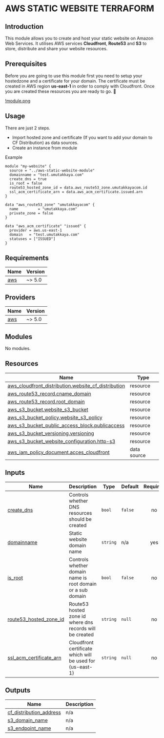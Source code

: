 # AWS STATIC WEBSITE TERRAFORM

## Introduction
This module allows you to create and host your static website on Amazon Web Services. It utilises AWS services **Cloudfront**, **Route53** and **S3** to store, distribute and share your website resources.

## Prerequisites

Before you are going to use this module first you need to setup your hostedzone and a certificate for your domain. The certificate must be created in AWS region **us-east-1** in order to comply with Cloudfront. Once you are created these resources you are ready to go. :rocket:

[!module.png]()

## Usage

There are just 2 steps.
- Import hosted zone and certificate (If you want to add your domain to CF Distribution) as data sources.
- Create an instance from module

Example
```hcl
module "my-website" {
  source = "../aws-static-website-module"
  domainname = "test.umutakkaya.com"
  create_dns = true
  is_root = false
  route53_hosted_zone_id = data.aws_route53_zone.umutakkayacom.id
  ssl_acm_certificate_arn = data.aws_acm_certificate.issued.arn
}

data "aws_route53_zone" "umutakkayacom" {
  name         = "umutakkaya.com"
  private_zone = false
}

data "aws_acm_certificate" "issued" {
  provider = aws.us-east-1
  domain   = "test.umutakkaya.com"
  statuses = ["ISSUED"]
}
```

## Requirements

| Name | Version |
|------|---------|
| <a name="requirement_aws"></a> [aws](#requirement\_aws) | ~> 5.0 |

## Providers

| Name | Version |
|------|---------|
| <a name="provider_aws"></a> [aws](#provider\_aws) | ~> 5.0 |

## Modules

No modules.

## Resources

| Name | Type |
|------|------|
| [aws_cloudfront_distribution.website_cf_distribution](https://registry.terraform.io/providers/hashicorp/aws/latest/docs/resources/cloudfront_distribution) | resource |
| [aws_route53_record.cname_domain](https://registry.terraform.io/providers/hashicorp/aws/latest/docs/resources/route53_record) | resource |
| [aws_route53_record.root_domain](https://registry.terraform.io/providers/hashicorp/aws/latest/docs/resources/route53_record) | resource |
| [aws_s3_bucket.website_s3_bucket](https://registry.terraform.io/providers/hashicorp/aws/latest/docs/resources/s3_bucket) | resource |
| [aws_s3_bucket_policy.website_s3_policy](https://registry.terraform.io/providers/hashicorp/aws/latest/docs/resources/s3_bucket_policy) | resource |
| [aws_s3_bucket_public_access_block.publicaccess](https://registry.terraform.io/providers/hashicorp/aws/latest/docs/resources/s3_bucket_public_access_block) | resource |
| [aws_s3_bucket_versioning.versioning](https://registry.terraform.io/providers/hashicorp/aws/latest/docs/resources/s3_bucket_versioning) | resource |
| [aws_s3_bucket_website_configuration.http-s3](https://registry.terraform.io/providers/hashicorp/aws/latest/docs/resources/s3_bucket_website_configuration) | resource |
| [aws_iam_policy_document.acces_cloudfront](https://registry.terraform.io/providers/hashicorp/aws/latest/docs/data-sources/iam_policy_document) | data source |

## Inputs

| Name | Description | Type | Default | Required |
|------|-------------|------|---------|:--------:|
| <a name="input_create_dns"></a> [create\_dns](#input\_create\_dns) | Controls whether DNS resources should be created | `bool` | `false` | no |
| <a name="input_domainname"></a> [domainname](#input\_domainname) | Static website domain name | `string` | n/a | yes |
| <a name="input_is_root"></a> [is\_root](#input\_is\_root) | Controls whether domain name is root domain or a sub domain | `bool` | `false` | no |
| <a name="input_route53_hosted_zone_id"></a> [route53\_hosted\_zone\_id](#input\_route53\_hosted\_zone\_id) | Route53 hosted zone id where dns records will be created | `string` | `null` | no |
| <a name="input_ssl_acm_certificate_arn"></a> [ssl\_acm\_certificate\_arn](#input\_ssl\_acm\_certificate\_arn) | Cloudfront certificate which will be used for (us-east-1) | `string` | `null` | no |

## Outputs

| Name | Description |
|------|-------------|
| <a name="output_cf_distribution_address"></a> [cf\_distribution\_address](#output\_cf\_distribution\_address) | n/a |
| <a name="output_s3_domain_name"></a> [s3\_domain\_name](#output\_s3\_domain\_name) | n/a |
| <a name="output_s3_endpoint_name"></a> [s3\_endpoint\_name](#output\_s3\_endpoint\_name) | n/a |
